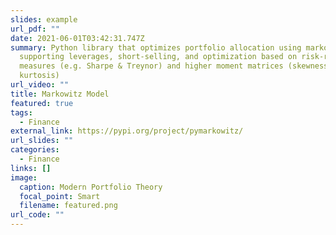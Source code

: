 ```yaml
---
slides: example
url_pdf: ""
date: 2021-06-01T03:42:31.747Z
summary: Python library that optimizes portfolio allocation using markowitz,
  supporting leverages, short-selling, and optimization based on risk-reward
  measures (e.g. Sharpe & Treynor) and higher moment matrices (skewness &
  kurtosis)
url_video: ""
title: Markowitz Model
featured: true
tags:
  - Finance
external_link: https://pypi.org/project/pymarkowitz/
url_slides: ""
categories:
  - Finance
links: []
image:
  caption: Modern Portfolio Theory
  focal_point: Smart
  filename: featured.png
url_code: ""
---
```

